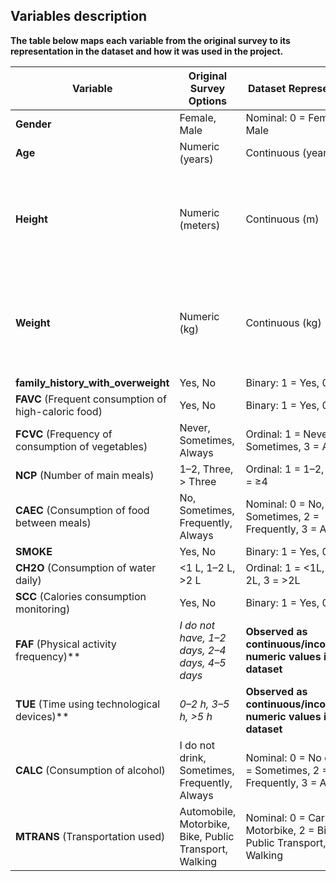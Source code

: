## Variables description
**The table below maps each variable from the original survey to its representation in the dataset and how it was used in the project.**

| Variable | Original Survey Options | Dataset Representation | Notes |
|---|---|---|---|
| **Gender** | Female, Male | Nominal: 0 = Female, 1 = Male |
  | **Age** | Numeric (years) | Continuous (years) |
| **Height** | Numeric (meters) | Continuous (m) | **Excluded from modeling** (leakage risk with BMI-based target) |
| **Weight** | Numeric (kg) | Continuous (kg) | **Excluded from modeling** (leakage risk with BMI-based target) |
| **family_history_with_overweight** | Yes, No | Binary: 1 = Yes, 0 = No |
| **FAVC** (Frequent consumption of high-caloric food) | Yes, No | Binary: 1 = Yes, 0 = No | 
| **FCVC** (Frequency of consumption of vegetables) | Never, Sometimes, Always | Ordinal: 1 = Never, 2 = Sometimes, 3 = Always | 
| **NCP** (Number of main meals) | 1–2, Three, > Three | Ordinal: 1 = 1–2, 2 = 3, 3 = ≥4 | 
| **CAEC** (Consumption of food between meals) | No, Sometimes, Frequently, Always | Nominal: 0 = No, 1 = Sometimes, 2 = Frequently, 3 = Always | 
| **SMOKE** | Yes, No | Binary: 1 = Yes, 0 = No | 
| **CH2O** (Consumption of water daily) | <1 L, 1–2 L, >2 L | Ordinal: 1 = <1L, 2 = 1–2L, 3 = >2L | 
| **SCC** (Calories consumption monitoring) | Yes, No | Binary: 1 = Yes, 0 = No |
| **FAF** (Physical activity frequency)** | *I do not have, 1–2 days, 2–4 days, 4–5 days* | **Observed as continuous/inconsistent numeric values in the dataset** | **Dropped** |
| **TUE** (Time using technological devices)** | *0–2 h, 3–5 h, >5 h* | **Observed as continuous/inconsistent numeric values in the dataset** | **Dropped** |
| **CALC** (Consumption of alcohol) | I do not drink, Sometimes, Frequently, Always | Nominal: 0 = No drink, 1 = Sometimes, 2 = Frequently, 3 = Always | 
| **MTRANS** (Transportation used) | Automobile, Motorbike, Bike, Public Transport, Walking | Nominal: 0 = Car, 1 = Motorbike, 2 = Bike, 3 = Public Transport, 4 = Walking |


